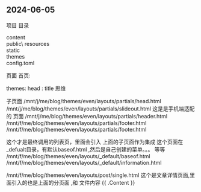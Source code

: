 ## 2024-06-05

项目 目录 

content\
public\ 
resources\
static\
themes\
config.toml


页面 首页:

themes: 
head : title  思维 


子页面
/mnt/j/me/blog/themes/even/layouts/partials/head.html
/mnt/j/me/blog/themes/even/layouts/partials/slideout.html 这是是手机端适配的 页面
/mnt/j/me/blog/themes/even/layouts/partials/header.html
/mnt/f/me/blog/themes/even/layouts/partials/footer.html
/mnt/f/me/blog/themes/even/layouts/partials/footer.html

这个才是最终调用的列表页，里面会引入 上面的子页面作为集成
这个页面在 _defualt目录，有默认baseof.html ,然后是自己创建的菜单。。。 等等
/mnt/f/me/blog/themes/even/layouts/_default/baseof.html  
/mnt/f/me/blog/themes/even/layouts/_default/information.html  


/mnt/f/me/blog/themes/even/layouts/post/single.html
这个是文章详情页面,里面引入的也是上面的分页面 ,和 文件内容 {{ .Content }}

